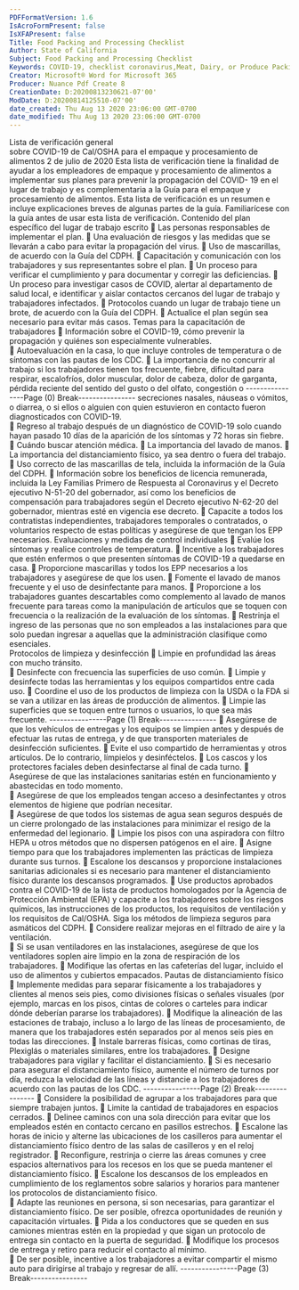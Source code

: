 ```yaml
---
PDFFormatVersion: 1.6
IsAcroFormPresent: false
IsXFAPresent: false
Title: Food Packing and Processing Checklist
Author: State of California
Subject: Food Packing and Processing Checklist
Keywords: COVID-19, checklist coronavirus,Meat, Dairy, or Produce Packing or Processing
Creator: Microsoft® Word for Microsoft 365
Producer: Nuance Pdf Create 8
CreationDate: D:20200813230621-07'00'
ModDate: D:20200814125510-07'00'
date_created: Thu Aug 13 2020 23:06:00 GMT-0700
date_modified: Thu Aug 13 2020 23:06:00 GMT-0700
---
```

Lista de verificación general  
sobre COVID-19 de Cal/OSHA 
para el empaque y procesamiento de alimentos 
2 de julio de 2020 
Esta lista de verificación tiene la finalidad de ayudar a los empleadores de empaque y 
procesamiento de alimentos a implementar sus planes para prevenir la propagación del COVID-
19 en el lugar de trabajo y es complementaria a la Guía para el empaque y procesamiento de 
alimentos. Esta lista de verificación es un resumen e incluye explicaciones breves de algunas 
partes de la guía. Familiarícese con la guía antes de usar esta lista de verificación. 
Contenido del plan específico del lugar de 
trabajo escrito 
 Las personas responsables de implementar el plan. 
 Una evaluación de riesgos y las medidas que se llevarán a cabo para evitar la 
propagación del virus. 
 Uso de mascarillas, de acuerdo con la Guía del CDPH. 
 Capacitación y comunicación con los trabajadores y sus representantes sobre el 
plan. 
 Un proceso para verificar el cumplimiento y para documentar y corregir las 
deficiencias. 
 Un proceso para investigar casos de COVID, alertar al departamento de salud 
local, e identificar y aislar contactos cercanos del lugar de trabajo y trabajadores 
infectados. 
 Protocolos cuando un lugar de trabajo tiene un brote, de acuerdo con la Guía 
del CDPH. 
 Actualice el plan según sea necesario para evitar más casos. 
Temas para la capacitación de trabajadores 
 Información sobre el COVID-19, cómo prevenir la propagación y quiénes son 
especialmente vulnerables.  
 Autoevaluación en la casa, lo que incluye controles de temperatura o de 
síntomas con las pautas de los CDC. 
 La importancia de no concurrir al trabajo si los trabajadores tienen tos frecuente, 
fiebre, dificultad para respirar, escalofríos, dolor muscular, dolor de cabeza, dolor 
de garganta, pérdida reciente del sentido del gusto o del olfato, congestión o 
----------------Page (0) Break----------------
secreciones nasales, náuseas o vómitos, o diarrea, o si ellos o alguien con quien 
estuvieron en contacto fueron diagnosticados con COVID-19.  
 Regreso al trabajo después de un diagnóstico de COVID-19 solo cuando hayan 
pasado 10 días de la aparición de los síntomas y 72 horas sin fiebre. 
 Cuándo buscar atención médica. 
 La importancia del lavado de manos. 
 La importancia del distanciamiento físico, ya sea dentro o fuera del trabajo. 
 Uso correcto de las mascarillas de tela, incluida la información de la Guía del 
CDPH. 
 Información sobre los beneficios de licencia remunerada, incluida la Ley Familias 
Primero de Respuesta al Coronavirus y el Decreto ejecutivo N-51-20 del 
gobernador, así como los beneficios de compensación para trabajadores según 
el Decreto ejecutivo N-62-20 del gobernador, mientras esté en vigencia ese 
decreto. 
 Capacite a todos los contratistas independientes, trabajadores temporales o 
contratados, o voluntarios respecto de estas políticas y asegúrese de que tengan 
los EPP necesarios. 
Evaluaciones y medidas de control individuales 
 Evalúe los síntomas y realice controles de temperatura. 
 Incentive a los trabajadores que estén enfermos o que presenten síntomas de 
COVID-19 a quedarse en casa. 
 Proporcione mascarillas y todos los EPP necesarios a los trabajadores y asegúrese 
de que los usen. 
 Fomente el lavado de manos frecuente y el uso de desinfectante para manos. 
 Proporcione a los trabajadores guantes descartables como complemento al 
lavado de manos frecuente para tareas como la manipulación de artículos que 
se toquen con frecuencia o la realización de la evaluación de los síntomas. 
 Restrinja el ingreso de las personas que no son empleados a las instalaciones 
para que solo puedan ingresar a aquellas que la administración clasifique como 
esenciales.  
Protocolos de limpieza y desinfección 
 Limpie en profundidad las áreas con mucho tránsito.  
 Desinfecte con frecuencia las superficies de uso común. 
 Limpie y desinfecte todas las herramientas y los equipos compartidos entre cada 
uso. 
 Coordine el uso de los productos de limpieza con la USDA o la FDA si se van a 
utilizar en las áreas de producción de alimentos. 
 Limpie las superficies que se toquen entre turnos o usuarios, lo que sea más 
frecuente. 
----------------Page (1) Break----------------
 Asegúrese de que los vehículos de entregas y los equipos se limpien antes y 
después de efectuar las rutas de entrega, y de que transporten materiales de 
desinfección suficientes. 
 Evite el uso compartido de herramientas y otros artículos. De lo contrario, 
límpielos y desinféctelos. 
 Los cascos y los protectores faciales deben desinfectarse al final de cada turno. 
 Asegúrese de que las instalaciones sanitarias estén en funcionamiento y 
abastecidas en todo momento.  
 Asegúrese de que los empleados tengan acceso a desinfectantes y otros 
elementos de higiene que podrían necesitar.  
 Asegúrese de que todos los sistemas de agua sean seguros después de un cierre 
prolongado de las instalaciones para minimizar el resigo de la enfermedad del 
legionario. 
 Limpie los pisos con una aspiradora con filtro HEPA u otros métodos que no 
dispersen patógenos en el aire. 
 Asigne tiempo para que los trabajadores implementen las prácticas de limpieza 
durante sus turnos. 
 Escalone los descansos y proporcione instalaciones sanitarias adicionales si es 
necesario para mantener el distanciamiento físico durante los descansos 
programados. 
 Use productos aprobados contra el COVID-19 de la lista de productos 
homologados por la Agencia de Protección Ambiental (EPA) y capacite a los 
trabajadores sobre los riesgos químicos, las instrucciones de los productos, los 
requisitos de ventilación y los requisitos de Cal/OSHA. Siga los métodos de 
limpieza seguros para asmáticos del CDPH. 
 Considere realizar mejoras en el filtrado de aire y la ventilación.  
 Si se usan ventiladores en las instalaciones, asegúrese de que los ventiladores 
soplen aire limpio en la zona de respiración de los trabajadores. 
 Modifique las ofertas en las cafeterías del lugar, incluido el uso de alimentos y 
cubiertos empacados. 
Pautas de distanciamiento físico 
 Implemente medidas para separar físicamente a los trabajadores y clientes al 
menos seis pies, como divisiones físicas o señales visuales (por ejemplo, marcas 
en los pisos, cintas de colores o carteles para indicar dónde deberían pararse los 
trabajadores). 
 Modifique la alineación de las estaciones de trabajo, incluso a lo largo de las 
líneas de procesamiento, de manera que los trabajadores estén separados por 
al menos seis pies en todas las direcciones. 
 Instale barreras físicas, como cortinas de tiras, Plexiglás o materiales similares, 
entre los trabajadores. 
 Designe trabajadores para vigilar y facilitar el distanciamiento. 
 Si es necesario para asegurar el distanciamiento físico, aumente el número de 
turnos por día, reduzca la velocidad de las líneas y distancie a los trabajadores 
de acuerdo con las pautas de los CDC. 
----------------Page (2) Break----------------
 Considere la posibilidad de agrupar a los trabajadores para que siempre 
trabajen juntos. 
 Limite la cantidad de trabajadores en espacios cerrados. 
 Delinee caminos con una sola dirección para evitar que los empleados estén en 
contacto cercano en pasillos estrechos. 
 Escalone las horas de inicio y alterne las ubicaciones de los casilleros para 
aumentar el distanciamiento físico dentro de las salas de casilleros y en el reloj 
registrador. 
 Reconfigure, restrinja o cierre las áreas comunes y cree espacios alternativos 
para los recesos en los que se pueda mantener el distanciamiento físico. 
 Escalone los descansos de los empleados en cumplimiento de los reglamentos 
sobre salarios y horarios para mantener los protocolos de distanciamiento físico.  
 Adapte las reuniones en persona, si son necesarias, para garantizar el 
distanciamiento físico. De ser posible, ofrezca oportunidades de reunión y 
capacitación virtuales. 
 Pida a los conductores que se queden en sus camiones mientras estén en la 
propiedad y que sigan un protocolo de entrega sin contacto en la puerta de 
seguridad. 
 Modifique los procesos de entrega y retiro para reducir el contacto al mínimo.  
 De ser posible, incentive a los trabajadores a evitar compartir el mismo auto para 
dirigirse al trabajo y regresar de allí. 
----------------Page (3) Break----------------
